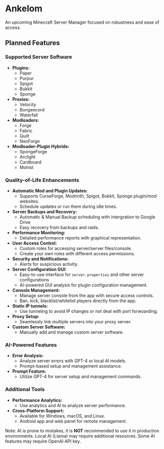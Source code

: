 # Ankelom
An upcoming Minecraft Server Manager focused on robustness and ease of access.
## Planned Features

### Supported Server Software
- **Plugins:**
  - Paper
  - Purpur
  - Spigot
  - Bukkit
  - Sponge
- **Proxies:**
  - Velocity
  - Bungeecord
  - Waterfall
- **Modloaders:**
  - Forge
  - Fabric
  - Quilt
  - NeoForge
- **Modloader-Plugin Hybrids:**
  - SpongeForge
  - Arclight
  - Cardboard
  - Mohist

### Quality-of-Life Enhancements
- **Automatic Mod and Plugin Updates:**
  - Supports CurseForge, Modrinth, Spigot, Bukkit, Sponge plugin/mod websites.
  - Schedule updates or run them during idle times.
- **Server Backups and Recovery:**
  - Automatic & Manual Backup scheduling with intergration to Google Drive
  - Easy recovery from backups and raids.
- **Performance Monitoring:**
  - Detailed performance reports with graphical representation.
- **User Access Control:**
  - Custom roles for accessing server/server files/console.
  - Create your own roles with different access permissions.
- **Security and Notifications:**
  - Alerts for suspicious activity.
- **Server Configuration GUI:**
  - Easy-to-use interface for `server.properties` and other server configurations
  - AI-powered GUI analysis for plugin configuration management.
- **Console Management:**
  - Manage server console from the app with secure access controls.
  - Ban, kick, blacklist/whitelist players directly from the app.
- **Static IP tunnels:**
  - Use tunneling to avoid IP changes or not deal with port forwoarding.
- **Proxy Setup:**
  - Seamlessly link multiple servers into your proxy server.
- **Custom Server Software:**
  - Manually add and manage custom server software.

### AI-Powered Features
- **Error Analysis:**
  - Analyze server errors with GPT-4 or local AI models.
  - Prompt-based setup and management assistance.
- **Prompt Feature:**
  - Utilize GPT-4 for server setup and management commands.

### Additional Tools
- **Performance Analytics:**
  - Use analytics and AI to analyze server performance.
- **Cross-Platform Support:**
  - Available for Windows, macOS, and Linux.
  - Android app and web panel for remote management.

Note: AI is prone to mistakes, it is **NOT** recommended to use it in production environments. Local AI (Llama) may require additional resources. Some AI features may require OpenAI API key.

